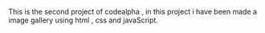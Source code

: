 This is the second project of codealpha , in this project i have been made a image gallery using html , css and javaScript.
